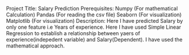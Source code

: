 Project Title:
Salary Prediction
Prerequisites:
Numpy (For mathematical Calculation)
Pandas (For reading the csv file)
Seaborn (For visualization)
Matplotlib (For visualization)
Description: Here I have predicted Salary by only one feature i.e Years of experience. Here I have used Simple Linear Regression to establish a relationship between yaers of experience(indepedent variable) and Salary(Dependent). I have used the mathematical approach.
